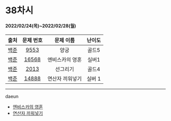 # 38차시
#### 2022/02/24(목)~2022/02/28(월)

|               출처               |                   문제 번호                    |     문제 이름      | 난이도 |
| :------------------------------: | :--------------------------------------------: | :----------------: | :----: |
| [백준](https://www.acmicpc.net/) | [9553](https://www.acmicpc.net/problem/9553) | 양궁 | 골드5  |
| [백준](https://www.acmicpc.net/) | [16568](https://www.acmicpc.net/problem/16568) | 엔비스카의 영혼 | 실버1 |
| [백준](https://www.acmicpc.net/) | [2013](https://www.acmicpc.net/problem/2013) | 선그리기 | 골드4  |
| [백준](https://www.acmicpc.net/) | [14888](https://www.acmicpc.net/problem/14888) | 연산자 끼워넣기| 실버 1  |

---

daeun
- [엔비스카의 영혼](https://hoonycode.notion.site/aa9299c3878f46039a5e87007825274d)
- [연산자 끼워넣기](https://hoonycode.notion.site/a4af00e9d09648338c83889e1c816037)